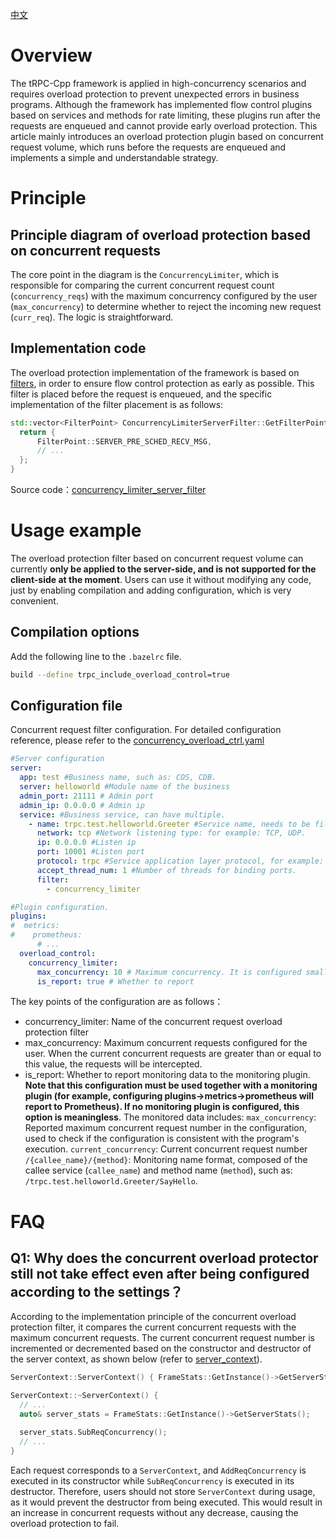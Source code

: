 [中文](../zh/overload_control_concurrency_limiter.md)

# Overview

The tRPC-Cpp framework is applied in high-concurrency scenarios and requires overload protection to prevent unexpected errors in business programs. Although the framework has implemented flow control plugins based on services and methods for rate limiting, these plugins run after the requests are enqueued and cannot provide early overload protection. This article mainly introduces an overload protection plugin based on concurrent request volume, which runs before the requests are enqueued and implements a simple and understandable strategy.

# Principle

## Principle diagram of overload protection based on concurrent requests

The core point in the diagram is the `ConcurrencyLimiter`, which is responsible for comparing the current concurrent request count (`concurrency_reqs`) with the maximum concurrency configured by the user (`max_concurrency`) to determine whether to reject the incoming new request (`curr_req`). The logic is straightforward.

## Implementation code

  The overload protection implementation of the framework is based on [filters](./filter.md), in order to ensure flow control protection as early as possible. This filter is placed before the request is enqueued, and the specific implementation of the filter placement is as follows:

  ```cpp
  std::vector<FilterPoint> ConcurrencyLimiterServerFilter::GetFilterPoint() {
    return {
        FilterPoint::SERVER_PRE_SCHED_RECV_MSG,
        // ...
    };
  }
  ```

  Source code：[concurrency_limiter_server_filter](../../trpc/overload_control/concurrency_limiter/concurrency_limiter_server_filter.cc)

# Usage example

The overload protection filter based on concurrent request volume can currently **only be applied to the server-side, and is not supported for the client-side at the moment**. Users can use it without modifying any code, just by enabling compilation and adding configuration, which is very convenient.

## Compilation options

Add the following line to the `.bazelrc` file.

```sh
build --define trpc_include_overload_control=true
```

## Configuration file

Concurrent request filter configuration. For detailed configuration reference, please refer to the [concurrency_overload_ctrl.yaml](../../trpc/overload_control/concurrency_limiter/concurrency_overload_ctrl.yaml)

```yaml
#Server configuration
server:
  app: test #Business name, such as: COS, CDB.
  server: helloworld #Module name of the business
  admin_port: 21111 # Admin port
  admin_ip: 0.0.0.0 # Admin ip
  service: #Business service, can have multiple.
    - name: trpc.test.helloworld.Greeter #Service name, needs to be filled in according to the format, the first field is default to trpc, the second and third fields are the app and server configurations above, and the fourth field is the user-defined service_name.
      network: tcp #Network listening type: for example: TCP, UDP.
      ip: 0.0.0.0 #Listen ip
      port: 10001 #Listen port
      protocol: trpc #Service application layer protocol, for example: trpc, http.
      accept_thread_num: 1 #Number of threads for binding ports.
      filter:
        - concurrency_limiter

#Plugin configuration.
plugins:
#  metrics:
#    prometheus:
      # ...
  overload_control:
    concurrency_limiter:
      max_concurrency: 10 # Maximum concurrency. It is configured small for unit testing purposes, but users can configure it to be larger.
      is_report: true # Whether to report
```

The key points of the configuration are as follows：

- concurrency_limiter: Name of the concurrent request overload protection filter
- max_concurrency: Maximum concurrent requests configured for the user. When the current concurrent requests are greater than or equal to this value, the requests will be intercepted.
- is_report: Whether to report monitoring data to the monitoring plugin. **Note that this configuration must be used together with a monitoring plugin (for example, configuring plugins->metrics->prometheus will report to Prometheus). If no monitoring plugin is configured, this option is meaningless**. The monitored data includes:
  `max_concurrency`: Reported maximum concurrent request number in the configuration, used to check if the configuration is consistent with the program's execution.
  `current_concurrency`: Current concurrent request number
  `/{callee_name}/{method}`: Monitoring name format, composed of the callee service (`callee_name`) and method name (`method`), such as: `/trpc.test.helloworld.Greeter/SayHello`.

# FAQ

## Q1: Why does the concurrent overload protector still not take effect even after being configured according to the settings？

According to the implementation principle of the concurrent overload protection filter, it compares the current concurrent requests with the maximum concurrent requests. The current concurrent request number is incremented or decremented based on the constructor and destructor of the server context, as shown below (refer to [server_context](../../trpc/server/server_context.cc)).

```cpp
ServerContext::ServerContext() { FrameStats::GetInstance()->GetServerStats().AddReqConcurrency(); }

ServerContext::~ServerContext() {
  // ...
  auto& server_stats = FrameStats::GetInstance()->GetServerStats();

  server_stats.SubReqConcurrency();
  // ...
}
```

Each request corresponds to a `ServerContext`, and `AddReqConcurrency` is executed in its constructor while `SubReqConcurrency` is executed in its destructor. Therefore, users should not store `ServerContext` during usage, as it would prevent the destructor from being executed. This would result in an increase in concurrent requests without any decrease, causing the overload protection to fail.
